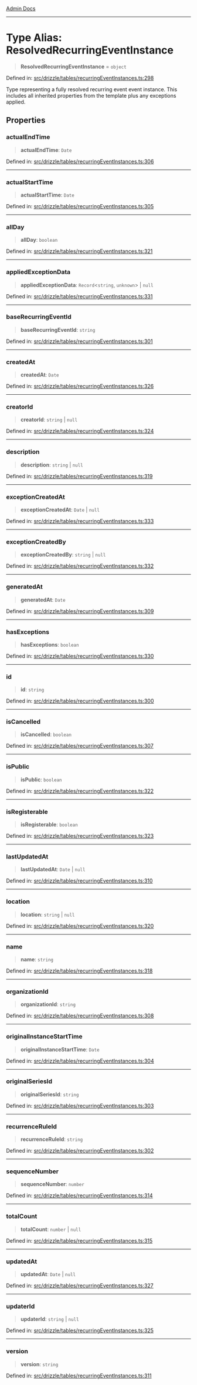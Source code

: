 [Admin Docs](/)

***

# Type Alias: ResolvedRecurringEventInstance

> **ResolvedRecurringEventInstance** = `object`

Defined in: [src/drizzle/tables/recurringEventInstances.ts:298](https://github.com/Sourya07/talawa-api/blob/4e4298c85a0d2c28affa824f2aab7ec32b5f3ac5/src/drizzle/tables/recurringEventInstances.ts#L298)

Type representing a fully resolved recurring event event instance.
This includes all inherited properties from the template plus any exceptions applied.

## Properties

### actualEndTime

> **actualEndTime**: `Date`

Defined in: [src/drizzle/tables/recurringEventInstances.ts:306](https://github.com/Sourya07/talawa-api/blob/4e4298c85a0d2c28affa824f2aab7ec32b5f3ac5/src/drizzle/tables/recurringEventInstances.ts#L306)

***

### actualStartTime

> **actualStartTime**: `Date`

Defined in: [src/drizzle/tables/recurringEventInstances.ts:305](https://github.com/Sourya07/talawa-api/blob/4e4298c85a0d2c28affa824f2aab7ec32b5f3ac5/src/drizzle/tables/recurringEventInstances.ts#L305)

***

### allDay

> **allDay**: `boolean`

Defined in: [src/drizzle/tables/recurringEventInstances.ts:321](https://github.com/Sourya07/talawa-api/blob/4e4298c85a0d2c28affa824f2aab7ec32b5f3ac5/src/drizzle/tables/recurringEventInstances.ts#L321)

***

### appliedExceptionData

> **appliedExceptionData**: `Record`\<`string`, `unknown`\> \| `null`

Defined in: [src/drizzle/tables/recurringEventInstances.ts:331](https://github.com/Sourya07/talawa-api/blob/4e4298c85a0d2c28affa824f2aab7ec32b5f3ac5/src/drizzle/tables/recurringEventInstances.ts#L331)

***

### baseRecurringEventId

> **baseRecurringEventId**: `string`

Defined in: [src/drizzle/tables/recurringEventInstances.ts:301](https://github.com/Sourya07/talawa-api/blob/4e4298c85a0d2c28affa824f2aab7ec32b5f3ac5/src/drizzle/tables/recurringEventInstances.ts#L301)

***

### createdAt

> **createdAt**: `Date`

Defined in: [src/drizzle/tables/recurringEventInstances.ts:326](https://github.com/Sourya07/talawa-api/blob/4e4298c85a0d2c28affa824f2aab7ec32b5f3ac5/src/drizzle/tables/recurringEventInstances.ts#L326)

***

### creatorId

> **creatorId**: `string` \| `null`

Defined in: [src/drizzle/tables/recurringEventInstances.ts:324](https://github.com/Sourya07/talawa-api/blob/4e4298c85a0d2c28affa824f2aab7ec32b5f3ac5/src/drizzle/tables/recurringEventInstances.ts#L324)

***

### description

> **description**: `string` \| `null`

Defined in: [src/drizzle/tables/recurringEventInstances.ts:319](https://github.com/Sourya07/talawa-api/blob/4e4298c85a0d2c28affa824f2aab7ec32b5f3ac5/src/drizzle/tables/recurringEventInstances.ts#L319)

***

### exceptionCreatedAt

> **exceptionCreatedAt**: `Date` \| `null`

Defined in: [src/drizzle/tables/recurringEventInstances.ts:333](https://github.com/Sourya07/talawa-api/blob/4e4298c85a0d2c28affa824f2aab7ec32b5f3ac5/src/drizzle/tables/recurringEventInstances.ts#L333)

***

### exceptionCreatedBy

> **exceptionCreatedBy**: `string` \| `null`

Defined in: [src/drizzle/tables/recurringEventInstances.ts:332](https://github.com/Sourya07/talawa-api/blob/4e4298c85a0d2c28affa824f2aab7ec32b5f3ac5/src/drizzle/tables/recurringEventInstances.ts#L332)

***

### generatedAt

> **generatedAt**: `Date`

Defined in: [src/drizzle/tables/recurringEventInstances.ts:309](https://github.com/Sourya07/talawa-api/blob/4e4298c85a0d2c28affa824f2aab7ec32b5f3ac5/src/drizzle/tables/recurringEventInstances.ts#L309)

***

### hasExceptions

> **hasExceptions**: `boolean`

Defined in: [src/drizzle/tables/recurringEventInstances.ts:330](https://github.com/Sourya07/talawa-api/blob/4e4298c85a0d2c28affa824f2aab7ec32b5f3ac5/src/drizzle/tables/recurringEventInstances.ts#L330)

***

### id

> **id**: `string`

Defined in: [src/drizzle/tables/recurringEventInstances.ts:300](https://github.com/Sourya07/talawa-api/blob/4e4298c85a0d2c28affa824f2aab7ec32b5f3ac5/src/drizzle/tables/recurringEventInstances.ts#L300)

***

### isCancelled

> **isCancelled**: `boolean`

Defined in: [src/drizzle/tables/recurringEventInstances.ts:307](https://github.com/Sourya07/talawa-api/blob/4e4298c85a0d2c28affa824f2aab7ec32b5f3ac5/src/drizzle/tables/recurringEventInstances.ts#L307)

***

### isPublic

> **isPublic**: `boolean`

Defined in: [src/drizzle/tables/recurringEventInstances.ts:322](https://github.com/Sourya07/talawa-api/blob/4e4298c85a0d2c28affa824f2aab7ec32b5f3ac5/src/drizzle/tables/recurringEventInstances.ts#L322)

***

### isRegisterable

> **isRegisterable**: `boolean`

Defined in: [src/drizzle/tables/recurringEventInstances.ts:323](https://github.com/Sourya07/talawa-api/blob/4e4298c85a0d2c28affa824f2aab7ec32b5f3ac5/src/drizzle/tables/recurringEventInstances.ts#L323)

***

### lastUpdatedAt

> **lastUpdatedAt**: `Date` \| `null`

Defined in: [src/drizzle/tables/recurringEventInstances.ts:310](https://github.com/Sourya07/talawa-api/blob/4e4298c85a0d2c28affa824f2aab7ec32b5f3ac5/src/drizzle/tables/recurringEventInstances.ts#L310)

***

### location

> **location**: `string` \| `null`

Defined in: [src/drizzle/tables/recurringEventInstances.ts:320](https://github.com/Sourya07/talawa-api/blob/4e4298c85a0d2c28affa824f2aab7ec32b5f3ac5/src/drizzle/tables/recurringEventInstances.ts#L320)

***

### name

> **name**: `string`

Defined in: [src/drizzle/tables/recurringEventInstances.ts:318](https://github.com/Sourya07/talawa-api/blob/4e4298c85a0d2c28affa824f2aab7ec32b5f3ac5/src/drizzle/tables/recurringEventInstances.ts#L318)

***

### organizationId

> **organizationId**: `string`

Defined in: [src/drizzle/tables/recurringEventInstances.ts:308](https://github.com/Sourya07/talawa-api/blob/4e4298c85a0d2c28affa824f2aab7ec32b5f3ac5/src/drizzle/tables/recurringEventInstances.ts#L308)

***

### originalInstanceStartTime

> **originalInstanceStartTime**: `Date`

Defined in: [src/drizzle/tables/recurringEventInstances.ts:304](https://github.com/Sourya07/talawa-api/blob/4e4298c85a0d2c28affa824f2aab7ec32b5f3ac5/src/drizzle/tables/recurringEventInstances.ts#L304)

***

### originalSeriesId

> **originalSeriesId**: `string`

Defined in: [src/drizzle/tables/recurringEventInstances.ts:303](https://github.com/Sourya07/talawa-api/blob/4e4298c85a0d2c28affa824f2aab7ec32b5f3ac5/src/drizzle/tables/recurringEventInstances.ts#L303)

***

### recurrenceRuleId

> **recurrenceRuleId**: `string`

Defined in: [src/drizzle/tables/recurringEventInstances.ts:302](https://github.com/Sourya07/talawa-api/blob/4e4298c85a0d2c28affa824f2aab7ec32b5f3ac5/src/drizzle/tables/recurringEventInstances.ts#L302)

***

### sequenceNumber

> **sequenceNumber**: `number`

Defined in: [src/drizzle/tables/recurringEventInstances.ts:314](https://github.com/Sourya07/talawa-api/blob/4e4298c85a0d2c28affa824f2aab7ec32b5f3ac5/src/drizzle/tables/recurringEventInstances.ts#L314)

***

### totalCount

> **totalCount**: `number` \| `null`

Defined in: [src/drizzle/tables/recurringEventInstances.ts:315](https://github.com/Sourya07/talawa-api/blob/4e4298c85a0d2c28affa824f2aab7ec32b5f3ac5/src/drizzle/tables/recurringEventInstances.ts#L315)

***

### updatedAt

> **updatedAt**: `Date` \| `null`

Defined in: [src/drizzle/tables/recurringEventInstances.ts:327](https://github.com/Sourya07/talawa-api/blob/4e4298c85a0d2c28affa824f2aab7ec32b5f3ac5/src/drizzle/tables/recurringEventInstances.ts#L327)

***

### updaterId

> **updaterId**: `string` \| `null`

Defined in: [src/drizzle/tables/recurringEventInstances.ts:325](https://github.com/Sourya07/talawa-api/blob/4e4298c85a0d2c28affa824f2aab7ec32b5f3ac5/src/drizzle/tables/recurringEventInstances.ts#L325)

***

### version

> **version**: `string`

Defined in: [src/drizzle/tables/recurringEventInstances.ts:311](https://github.com/Sourya07/talawa-api/blob/4e4298c85a0d2c28affa824f2aab7ec32b5f3ac5/src/drizzle/tables/recurringEventInstances.ts#L311)
